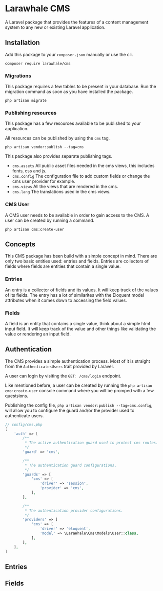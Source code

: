 # Larawhale CMS

A Laravel package that provides the features of a content management system to any new or existing Laravel application.

## Installation

Add this package to your `composer.json` manually or use the cli.

```
composer require larawhale/cms
```

### Migrations

This package requires a few tables to be present in your database. Run the migration command as soon as you have installed the package.

```
php artisan migrate
```

### Publishing resources

This package has a few resources available to be published to your application.

All resources can be published by using the `cms` tag.

```
php artisan vendor:publish --tag=cms
```

This package also provides separate publishing tags.
- `cms.assets`
  All public asset files needed in the cms views, this includes fonts, css and js.
- `cms.config`
  The configuration file to add custom fields or change the cms user provider for example.
- `cms.views`
  All the views that are rendered in the cms.
- `cms.lang`
  The translations used in the cms views.

### CMS User

A CMS user needs to be available in order to gain access to the CMS. A user can be created by running a command.

```
php artisan cms:create-user
```

## Concepts

This CMS package has been build with a simple concept in mind. There are only two basic entities used: entries and fields. Entries are collectors of fields where fields are entities that contain a single value.

### Entries

An entry is a collector of fields and its values. It will keep track of the values of its fields. The entry has a lot of similarites with the Eloquent model attributes when it comes down to accessing the field values.

### Fields

A field is an entity that contains a single value, think about a simple html input field. It will keep track of the value and other things like validating the value or rendering an input field.

## Authentication

The CMS provides a simple authentication process. Most of it is straight from the `AuthenticatesUsers` trait provided by Laravel.

A user can login by visiting the `GET: /cms/login` endpoint.

Like mentioned before, a user can be created by running the `php artisan cms:create-user` console command where you will be promped with a few questsions.

Publishing the config file, `php artisan vendor:publish --tag=cms.config`, will allow you to configure the guard and/or the provider used to authenticate users.

```php
// config/cms.php
[
    'auth' => [
        /**
         * The active authentication guard used to protect cms routes.
         */
        'guard' => 'cms',

        /**
         * The authentication guard configurations.
         */
        'guards' => [
            'cms' => [
                'driver' => 'session',
                'provider' => 'cms',
            ],
        ],

        /**
         * The authentication provider configurations.
         */
        'providers' => [
            'cms' => [
                'driver' => 'eloquent',
                'model' => \LaraWhale\Cms\Models\User::class,
            ],
        ],
    ],
]

```

## Entries

## Fields
